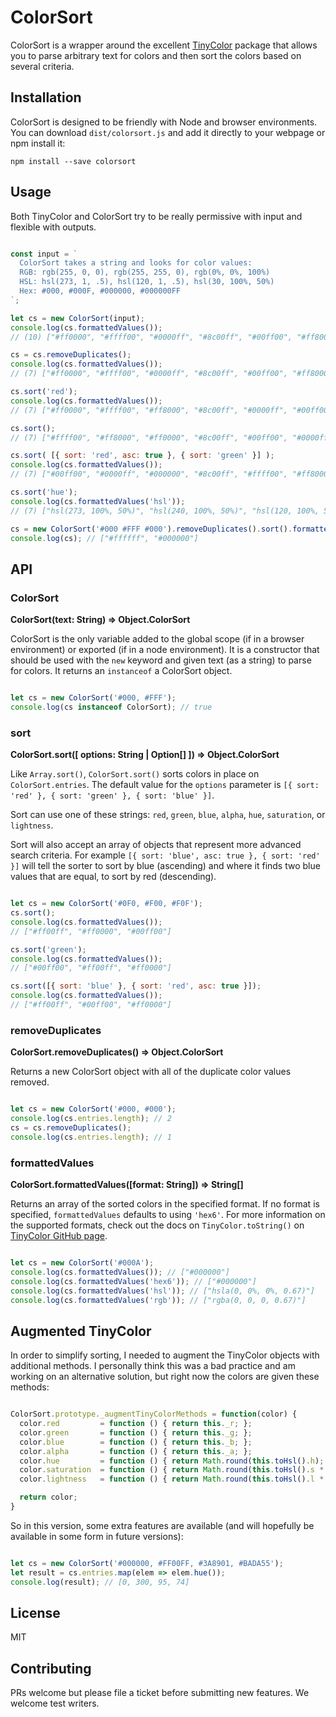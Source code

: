 # ColorSort

ColorSort is a wrapper around the excellent [TinyColor](https://github.com/bgrins/TinyColor) package that allows you to parse arbitrary text for colors and then sort the colors based on several criteria.

## Installation

ColorSort is designed to be friendly with Node and browser environments. You can download `dist/colorsort.js` and add it directly to your webpage or npm install it:

`npm install --save colorsort`

## Usage

Both TinyColor and ColorSort try to be really permissive with input and flexible with outputs.

``` Javascript

const input = `
  ColorSort takes a string and looks for color values:
  RGB: rgb(255, 0, 0), rgb(255, 255, 0), rgb(0%, 0%, 100%)
  HSL: hsl(273, 1, .5), hsl(120, 1, .5), hsl(30, 100%, 50%)
  Hex: #000, #000F, #000000, #000000FF
`;

let cs = new ColorSort(input);
console.log(cs.formattedValues());
// (10) ["#ff0000", "#ffff00", "#0000ff", "#8c00ff", "#00ff00", "#ff8000", "#000000", "#000000", "#000000", "#000000"]

cs = cs.removeDuplicates();
console.log(cs.formattedValues());
// (7) ["#ff0000", "#ffff00", "#0000ff", "#8c00ff", "#00ff00", "#ff8000", "#000000"]

cs.sort('red');
console.log(cs.formattedValues());
// (7) ["#ff0000", "#ffff00", "#ff8000", "#8c00ff", "#0000ff", "#00ff00", "#000000"]

cs.sort();
// (7) ["#ffff00", "#ff8000", "#ff0000", "#8c00ff", "#00ff00", "#0000ff", "#000000"]

cs.sort( [{ sort: 'red', asc: true }, { sort: 'green' }] );
console.log(cs.formattedValues());
// (7) ["#00ff00", "#0000ff", "#000000", "#8c00ff", "#ffff00", "#ff8000", "#ff0000"]

cs.sort('hue');
console.log(cs.formattedValues('hsl'));
// (7) ["hsl(273, 100%, 50%)", "hsl(240, 100%, 50%)", "hsl(120, 100%, 50%)", "hsl(60, 100%, 50%)", "hsl(30, 100%, 50%)", "hsl(0, 0%, 0%)", "hsl(0, 100%, 50%)"]

cs = new ColorSort('#000 #FFF #000').removeDuplicates().sort().formattedValues();
console.log(cs); // ["#ffffff", "#000000"]

```

## API

### ColorSort

__ColorSort(text: String) => Object.ColorSort__

ColorSort is the only variable added to the global scope (if in a browser environment) or exported (if in a node environment). It is a constructor that should be used with the `new` keyword and given text (as a string) to parse for colors. It returns an `instanceof` a ColorSort object.

``` Javascript

let cs = new ColorSort('#000, #FFF');
console.log(cs instanceof ColorSort); // true

```

### sort

__ColorSort.sort([ options: String | Option[] ]) => Object.ColorSort__

Like `Array.sort()`, `ColorSort.sort()` sorts colors in place on `ColorSort.entries`. The default value for the `options` parameter is `[{ sort: 'red' }, { sort: 'green' }, { sort: 'blue' }]`.

Sort can use one of these strings: `red`, `green`, `blue`, `alpha`, `hue`, `saturation`, or `lightness`.

Sort will also accept an array of objects that represent more advanced search criteria. For example `[{ sort: 'blue', asc: true }, { sort: 'red' }]` will tell the sorter to sort by blue (ascending) and where it finds two blue values that are equal, to sort by red (descending).

``` Javascript

let cs = new ColorSort('#0F0, #F00, #F0F');
cs.sort();
console.log(cs.formattedValues());
// ["#ff00ff", "#ff0000", "#00ff00"]

cs.sort('green');
console.log(cs.formattedValues());
// ["#00ff00", "#ff00ff", "#ff0000"]

cs.sort([{ sort: 'blue' }, { sort: 'red', asc: true }]);
console.log(cs.formattedValues());
// ["#ff00ff", "#00ff00", "#ff0000"]

```

### removeDuplicates

__ColorSort.removeDuplicates() => Object.ColorSort__

Returns a new ColorSort object with all of the duplicate color values removed.

``` Javascript

let cs = new ColorSort('#000, #000');
console.log(cs.entries.length); // 2
cs = cs.removeDuplicates();
console.log(cs.entries.length); // 1

```

### formattedValues

__ColorSort.formattedValues([format: String]) => String[]__

Returns an array of the sorted colors in the specified format. If no format is specified, `formattedValues` defaults to using `'hex6'`. For more information on the supported formats, check out the docs on `TinyColor.toString()` on [TinyColor GitHub page](https://github.com/bgrins/TinyColor#toString).

``` Javascript

let cs = new ColorSort('#000A');
console.log(cs.formattedValues()); // ["#000000"]
console.log(cs.formattedValues('hex6')); // ["#000000"]
console.log(cs.formattedValues('hsl')); // ["hsla(0, 0%, 0%, 0.67)"]
console.log(cs.formattedValues('rgb')); // ["rgba(0, 0, 0, 0.67)"]

```

## Augmented TinyColor

In order to simplify sorting, I needed to augment the TinyColor objects with additional methods. I personally think this was a bad practice and am working on an alternative solution, but right now the colors are given these methods:

``` Javascript

ColorSort.prototype._augmentTinyColorMethods = function(color) {
  color.red         = function () { return this._r; };
  color.green       = function () { return this._g; };
  color.blue        = function () { return this._b; };
  color.alpha       = function () { return this._a; };
  color.hue         = function () { return Math.round(this.toHsl().h); };
  color.saturation  = function () { return Math.round(this.toHsl().s * 100); };
  color.lightness   = function () { return Math.round(this.toHsl().l * 100); };

  return color;
}

```

So in this version, some extra features are available (and will hopefully be available in some form in future versions):

``` Javascript

let cs = new ColorSort('#000000, #FF00FF, #3A8901, #BADA55');
let result = cs.entries.map(elem => elem.hue());
console.log(result); // [0, 300, 95, 74]

```

## License

MIT

## Contributing

PRs welcome but please file a ticket before submitting new features. We welcome test writers.
